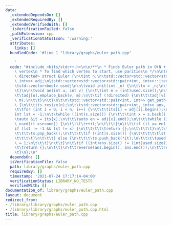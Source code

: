 ```yaml
---
data:
  _extendedDependsOn: []
  _extendedRequiredBy: []
  _extendedVerifiedWith: []
  _isVerificationFailed: false
  _pathExtension: cpp
  _verificationStatusIcon: ':warning:'
  attributes:
    links: []
  bundledCode: '#line 1 "library/graphs/euler_path.cpp"

    '
  code: "#include <bits/stdc++.h>\n\n/**\n * Finds Euler path in O(N + M) from a starting\
    \ vertex\n * To find which vertex to start, use parities\n */\n\ntemplate <bool\
    \ directed> struct Euler {\n\tint n;\n\tstd::vector<std::vector<std::pair<int,\
    \ int>>> adj;\n\tstd::vector<std::vector<std::pair<int, int>>::iterator> its;\n\
    \tstd::vector<bool> used;\n\n\tvoid init(int _n) {\n\t\tn = _n;\n\t\tadj.resize(n);\n\
    \t}\n\n\tvoid ae(int u, int v) {\n\t\tint m = (int)used.size();\n\t\tused.push_back(false);\n\
    \t\tadj[u].emplace_back(v, m);\n\t\tif (!directed) {\n\t\t\tadj[v].emplace_back(u,\
    \ m);\n\t\t}\n\t}\n\t\n\tstd::vector<std::pair<int, int>> get_path(int src = 0)\
    \ {\n\t\tits.resize(n);\n\t\tstd::vector<std::pair<int, int>> ans, s{{src, -1}};\n\
    \t\tfor (int i = 0; i < n; i++) {\n\t\t\tits[i] = adj[i].begin();\n\t\t}\n\t\t\
    int lst = -1;\n\t\twhile ((int)s.size()) {\n\t\t\tint x = s.back().first;\n\t\t\
    \tauto &it = its[x];\n\t\t\tauto en = adj[x].end();\n\t\t\twhile (it != en &&\
    \ used[it->second]) {\n\t\t\t\t++it;\n\t\t\t}\n\t\t\tif (it == en) {\n\t\t\t\t\
    if (lst != -1 && lst != x) {\n\t\t\t\t\treturn {};\n\t\t\t\t}\n\t\t\t\tans.push_back(s.back());\n\
    \t\t\t\ts.pop_back();\n\t\t\t\tif ((int)s.size()) {\n\t\t\t\t\tlst = s.back().first;\n\
    \t\t\t\t}\n\t\t\t} else {\n\t\t\t\ts.push_back(*it);\n\t\t\t\tused[it->second]\
    \ = 1;\n\t\t\t}\n\t\t}\n\t\tif ((int)ans.size() != (int)used.size() + 1) {\n\t\
    \t\treturn {};\n\t\t}\n\t\treverse(ans.begin(), ans.end());\n\t\treturn ans;\n\
    \t}\n};\n"
  dependsOn: []
  isVerificationFile: false
  path: library/graphs/euler_path.cpp
  requiredBy: []
  timestamp: '2021-07-24 17:17:14-04:00'
  verificationStatus: LIBRARY_NO_TESTS
  verifiedWith: []
documentation_of: library/graphs/euler_path.cpp
layout: document
redirect_from:
- /library/library/graphs/euler_path.cpp
- /library/library/graphs/euler_path.cpp.html
title: library/graphs/euler_path.cpp
---
```

